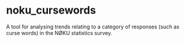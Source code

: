 # noku_cursewords
A tool for analysing trends relating to a category of responses (such as curse words) in the NØKU statistics survey. 
